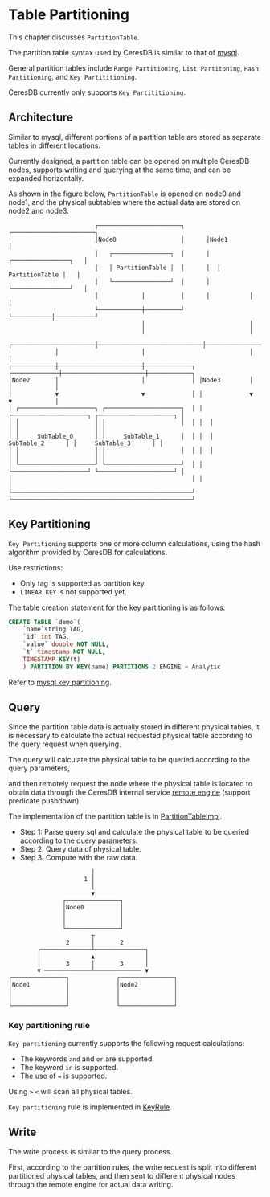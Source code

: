 # Table Partitioning

This chapter discusses `PartitionTable`.

The partition table syntax used by CeresDB is similar to that of [mysql](https://dev.mysql.com/doc/refman/8.0/en/partitioning-types.html).

General partition tables include `Range Partitioning`, `List Partitoning`, `Hash Partitioning`, and `Key Partititioning`.

CeresDB currently only supports `Key Partititioning`.

## Architecture

Similar to mysql, different portions of a partition table are stored as separate tables in different locations.

Currently designed, a partition table can be opened on multiple CeresDB nodes, supports writing and querying at the same time, and can be expanded horizontally.

As shown in the figure below, `PartitionTable` is opened on node0 and node1, and the physical subtables where the actual data are stored on node2 and node3.

```
                        ┌───────────────────────┐      ┌───────────────────────┐                         
                        │Node0                  │      │Node1                  │                         
                        │   ┌────────────────┐  │      │  ┌────────────────┐   │                         
                        │   │ PartitionTable │  │      │  │ PartitionTable │   │                         
                        │   └────────────────┘  │      │  └────────────────┘   │                         
                        │            │          │      │           │           │                         
                        └────────────┼──────────┘      └───────────┼───────────┘                         
                                     │                             │                                     
                                     │                             │                                     
             ┌───────────────────────┼─────────────────────────────┼───────────────────────┐             
             │                       │                             │                       │             
┌────────────┼───────────────────────┼─────────────┐ ┌─────────────┼───────────────────────┼────────────┐
│Node2       │                       │             │ │Node3        │                       │            │
│            ▼                       ▼             │ │             ▼                       ▼            │
│ ┌─────────────────────┐ ┌─────────────────────┐  │ │  ┌─────────────────────┐ ┌─────────────────────┐ │
│ │                     │ │                     │  │ │  │                     │ │                     │ │
│ │     SubTable_0      │ │     SubTable_1      │  │ │  │     SubTable_2      │ │     SubTable_3      │ │
│ │                     │ │                     │  │ │  │                     │ │                     │ │
│ └─────────────────────┘ └─────────────────────┘  │ │  └─────────────────────┘ └─────────────────────┘ │
│                                                  │ │                                                  │
└──────────────────────────────────────────────────┘ └──────────────────────────────────────────────────┘
```

## Key Partitioning

`Key Partitioning` supports one or more column calculations, using the hash algorithm provided by CeresDB for calculations.

Use restrictions:

* Only tag is supported as partition key.
* `LINEAR KEY` is not supported yet.

The table creation statement for the key partitioning is as follows:

```sql
CREATE TABLE `demo`(
    `name`string TAG,
    `id` int TAG, 
    `value` double NOT NULL, 
    `t` timestamp NOT NULL, 
    TIMESTAMP KEY(t)
    ) PARTITION BY KEY(name) PARTITIONS 2 ENGINE = Analytic
```

Refer to [mysql key partitioning](https://dev.mysql.com/doc/refman/5.7/en/partitioning-key.html).

## Query

Since the partition table data is actually stored in different physical tables, it is necessary to calculate the actual requested physical table according to the query request when querying.  

The query will calculate the physical table to be queried according to the query parameters,

and then remotely request the node where the physical table is located to obtain data through the CeresDB internal service [remote engine](https://github.com/CeresDB/ceresdb/blob/89dca646c627de3cee2133e8f3df96d89854c1a3/server/src/grpc/remote_engine_service/mod.rs) (support predicate pushdown).

The implementation of the partition table is in [PartitionTableImpl](https://github.com/CeresDB/ceresdb/blob/89dca646c627de3cee2133e8f3df96d89854c1a3/analytic_engine/src/table/partition.rs).

* Step 1: Parse query sql and calculate the physical table to be queried according to the query parameters.
* Step 2: Query data of physical table.
* Step 3: Compute with the raw data.

```
                       │                       
                     1 │                       
                       │                       
                       ▼                       
               ┌───────────────┐               
               │Node0          │               
               │               │               
               │               │               
               └───────────────┘               
                       ┬                       
                2      │       2               
        ┌──────────────┴──────────────┐        
        │              ▲              │        
        │       3      │       3      │        
        ▼ ─────────────┴───────────── ▼        
┌───────────────┐             ┌───────────────┐
│Node1          │             │Node2          │
│               │             │               │
│               │             │               │
└───────────────┘             └───────────────┘
```

### Key partitioning rule

`Key partitioning` currently supports the following request calculations:

* The keywords `and` and `or` are supported.
* The keyword `in` is supported.
* The use of `=` is supported.

Using `>` `<` will scan all physical tables.

`Key partitioning` rule is implemented in [KeyRule](https://github.com/CeresDB/ceresdb/blob/89dca646c627de3cee2133e8f3df96d89854c1a3/table_engine/src/partition/rule/key.rs).

## Write

The write process is similar to the query process.  

First, according to the partition rules, the write request is split into different partitioned physical tables, and then sent to different physical nodes through the remote engine for actual data writing.
